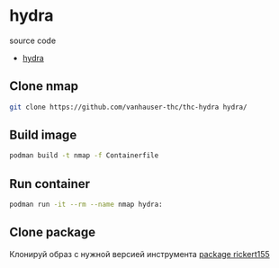 # hydra 

source code
- [hydra](https://github.com/vanhauser-thc/thc-hydra)

## Clone nmap

```sh
git clone https://github.com/vanhauser-thc/thc-hydra hydra/
```
## Build image
```sh
podman build -t nmap -f Containerfile
```
## Run container
```sh
podman run -it --rm --name nmap hydra:
```

## Clone package
Клонируй образ с нужной версией инструмента [package rickert155](https://github.com/users/Rickert155/packages/container/package/hydra)
